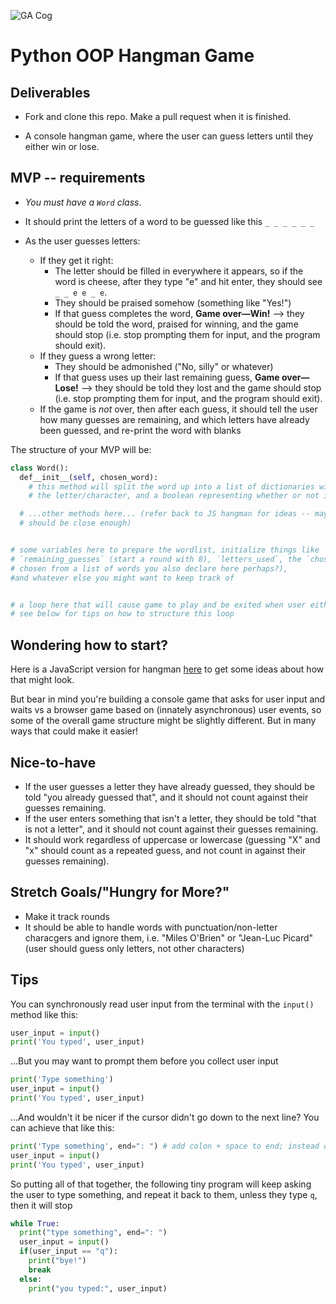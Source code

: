 ![GA Cog](https://ga-dash.s3.amazonaws.com/production/assets/logo-9f88ae6c9c3871690e33280fcf557f33.png)
# Python OOP Hangman Game

## Deliverables

* Fork and clone this repo.  Make a pull request when it is finished.

* A console hangman game, where the user can guess letters until they either win or lose.

## MVP -- requirements

* _You must have a `Word` class_.  

* It should print the letters of a word to be guessed like this `_ _ _ _ _ _`
* As the user guesses letters:
  * If they get it right:
    * The letter should be filled in everywhere it appears, so if the word is cheese, after they type "e" and hit enter, they should see `_ _ e e _ e`.
    * They should be praised somehow (something like "Yes!")
    * If that guess completes the word, **Game over—Win!** --> they should be told the word, praised for winning, and the game should stop (i.e. stop prompting them for input, and the program should exit).
  * If they guess a wrong letter:
    * They should be admonished ("No, silly" or whatever)
    * If that guess uses up their last remaining guess, **Game over—Lose!** --> they should be told they lost and the game should stop (i.e. stop prompting them for input, and the program should exit).
  * If the game is *not* over, then after each guess, it should tell the user how many guesses are remaining, and which letters have already been guessed, and re-print the word with blanks

The structure of your MVP will be:

```python
class Word():
  def__init__(self, chosen_word):
    # this method will split the word up into a list of dictionaries with 2 attributes:
    # the letter/character, and a boolean representing whether or not it has been guessed

  # ...other methods here... (refer back to JS hangman for ideas -- may not translate exactly, but
  # should be close enough)


# some variables here to prepare the wordlist, initialize things like
# `remaining_guesses` (start a round with 8), `letters_used`, the `chosen_word` (randomly
# chosen from a list of words you also declare here perhaps?),
#and whatever else you might want to keep track of


# a loop here that will cause game to play and be exited when user either wins or loses
# see below for tips on how to structure this loop
```

## Wondering how to start?

Here is a JavaScript version for hangman [here](OOP-DOM-Hangman.md) to get some ideas about how that might look.  

But bear in mind you're building a console game that asks for user input and waits vs a browser game based on (innately asynchronous) user events, so some of the overall game structure might be slightly different.  But in many ways that could make it easier!


## Nice-to-have

* If the user guesses a letter they have already guessed, they should be told "you already guessed that", and it should not count against their guesses remaining.
* If the user enters something that isn't a letter, they should be told "that is not a letter", and it should not count against their guesses remaining.
* It should work regardless of uppercase or lowercase (guessing "X" and "x" should count as a repeated guess, and not count in against their guesses remaining).

## Stretch Goals/"Hungry for More?"

* Make it track rounds
* It should be able to handle words with punctuation/non-letter characgers and ignore them, i.e. "Miles O'Brien" or "Jean-Luc Picard" (user should guess only letters, not other characters)

## Tips

You can synchronously read user input from the terminal with the `input()` method like this:

```python
user_input = input()
print('You typed', user_input)
```

...But you may want to prompt them before you collect user input

```python
print('Type something')
user_input = input()
print('You typed', user_input)
```

...And wouldn't it be nicer if the cursor didn't go down to the next line?  You can achieve that like this:

```python
print('Type something', end=": ") # add colon + space to end; instead of line break, nice for user input
user_input = input()
print('You typed', user_input)
```

So putting all of that together, the following tiny program will keep asking the user to type something, and repeat it back to them, unless they type `q`, then it will stop

```python
while True:
  print("type something", end=": ")
  user_input = input()
  if(user_input == "q"):
    print("bye!")
    break
  else:
    print("you typed:", user_input)
```

